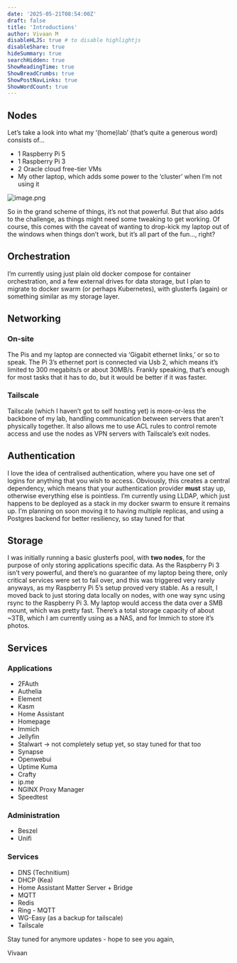 ```yaml
---
date: '2025-05-21T08:54:00Z'
draft: false
title: 'Introductions'
author: Vivaan M
disableHLJS: true # to disable highlightjs
disableShare: true
hideSummary: true
searchHidden: true
ShowReadingTime: true
ShowBreadCrumbs: true
ShowPostNavLinks: true
ShowWordCount: true
---
```

## Nodes

Let’s take a look into what my ‘(home)lab’ (that’s quite a generous word) consists of…

- 1 Raspberry Pi 5
- 1 Raspberry Pi 3
- 2 Oracle cloud free-tier VMs
- My other laptop, which adds some power to the ‘cluster’ when I’m not using it

![image.png](attachment:23351af4-d93d-47d5-b3f2-1fd9850937b7:image.png)

So in the grand scheme of things, it’s not that powerful. But that also adds to the challenge, as things might need some tweaking to get working. Of course, this comes with the caveat of wanting to drop-kick my laptop out of the windows when things don’t work, but it’s all part of the fun…, right?

## Orchestration

I’m currently using just plain old docker compose for container orchestration, and a few external drives for data storage, but I plan to migrate to docker swarm (or perhaps Kubernetes), with glusterfs (again) or something similar as my storage layer. 

## Networking

### On-site

The Pis and my laptop are connected via ‘Gigabit ethernet links,’ or so to speak. The Pi 3’s ethernet port is connected via Usb 2, which means it’s limited to 300 megabits/s or about 30MB/s. Frankly speaking, that’s enough for most tasks that it has to do, but it would be better if it was faster. 

### Tailscale

Tailscale (which I haven’t got to self hosting yet) is more-or-less the backbone of my lab, handling communication between servers that aren't physically together. It also allows me to use ACL rules to control remote access and use the nodes as VPN servers with Tailscale’s exit nodes. 

## Authentication

I love the idea of centralised authentication, where you have one set of logins for anything that you wish to access. Obviously, this creates a central dependency, which means that your authentication provider **must** stay up, otherwise everything else is pointless. I’m currently using LLDAP, which just happens to be deployed as a stack in my docker swarm to ensure it remains up. I’m planning on soon moving it to having multiple replicas, and using a Postgres backend for better resiliency, so stay tuned for that

## Storage

I was initially running a basic glusterfs pool, with **two nodes**, for the purpose of only storing applications specific data. As the Raspberry Pi 3 isn’t very powerful, and there’s no guarantee of my laptop being there, only critical services were set to fail over, and this was triggered very rarely anyways, as my Raspberry Pi 5’s setup proved very stable. As a result, I moved back to just storing data locally on nodes, with one way sync using rsync to the Raspberry Pi 3. My laptop would access the data over a SMB mount, which was pretty fast. There’s a total storage capacity of about ~3TB, which I am currently using as a NAS, and for Immich to store it’s photos. 

## Services

### Applications

- 2FAuth
- Authelia
- Element
- Kasm
- Home Assistant
- Homepage
- Immich
- Jellyfin
- Stalwart → not completely setup yet, so stay tuned for that too
- Synapse
- Openwebui
- Uptime Kuma
- Crafty
- ip.me
- NGINX Proxy Manager
- Speedtest

### Administration

- Beszel
- Unifi

### Services

- DNS (Technitium)
- DHCP (Kea)
- Home Assistant Matter Server + Bridge
- MQTT
- Redis
- Ring - MQTT
- WG-Easy (as a backup for tailscale)
- Tailscale

Stay tuned for anymore updates - hope to see you again,

Vivaan